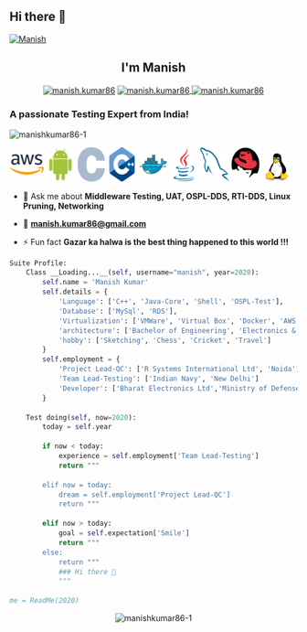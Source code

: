 <!--
**manishkumar86-1/manishkumar86-1** is a ✨ _special_ ✨ repository because its `README.md` (this file) appears on your GitHub profile.
-->
<!--[Manish](https://github.com/manishkumar86-1)-->

<h2>Hi there 👋</h2>

[![Manish](https://res.cloudinary.com/manishkumar86/image/upload/v1595763215/20180513084249_zffq9o.gif)](https://github.com/manishkumar86-1)

<h2 align="center">I'm Manish</h2>
<p align="center">
<!--a href="https://twitter.com/manishkumar861" target="blank"><img align="center" src="https://cdn.jsdelivr.net/npm/simple-icons@3.0.1/icons/twitter.svg" alt="manish.kumar86" height="20" width="20" /></a-->
<a href="https://fb.com/manishkumarbel" target="blank"><img align="center" src="https://cdn.jsdelivr.net/npm/simple-icons@3.0.1/icons/facebook.svg" alt="manish.kumar86" height="20" width="20" /></a>
<a href="https://instagram.com/manish.kumar86" target="blank"><img align="center" src="https://cdn.jsdelivr.net/npm/simple-icons@3.0.1/icons/instagram.svg" alt="manish.kumar86" height="20" width="20" /></a-->
	<a href="https://linkedin.com/in/manishkumar86" target="blank"><img align="center" src="https://cdn.jsdelivr.net/npm/simple-icons@3.0.1/icons/linkedin.svg" alt="manish.kumar86" height="20" width="20" /></a>
<!--a href="https://www.youtube.com/c/manish.kumar86" target="blank"><img align="center" src="https://cdn.jsdelivr.net/npm/simple-icons@3.0.1/icons/youtube.svg" alt="manish.kumar86" height="20" width="20" /></a-->
</p>
<h3>A passionate Testing Expert from India!</h3>
<p align="left"> <img src="https://komarev.com/ghpvc/?username=manishkumar86-1" alt="manishkumar86-1" /> </p>

<p align="left">
<img src="https://github.com/devicons/devicon/blob/master/icons/amazonwebservices/amazonwebservices-original.svg" alt="aws" width="60" height="60"/> 
<img src="https://github.com/devicons/devicon/blob/master/icons/android/android-original.svg" alt="android" width="50" height="60"/> 
<img src="https://github.com/devicons/devicon/blob/master/icons/c/c-original.svg" alt="c" width="50" height="60"/> 
<img src="https://github.com/devicons/devicon/blob/master/icons/cplusplus/cplusplus-original.svg" alt="cplusplus" width="50" height="60"/> 
<img src="https://github.com/devicons/devicon/blob/master/icons/docker/docker-original.svg" alt="docker" width="50" height="60"/> 
<img src="https://github.com/devicons/devicon/blob/master/icons/java/java-original.svg" alt="java" width="50" height="60"/> 
<img src="https://github.com/devicons/devicon/blob/master/icons/mysql/mysql-original.svg" alt="mysql" width="50" height="60"/> 
<img src="https://github.com/devicons/devicon/blob/master/icons/redhat/redhat-original.svg" alt="redhat" width="50" height="60"/> 
<img src="https://github.com/devicons/devicon/blob/master/icons/linux/linux-original.svg" alt="linux" width="50" height="50"/>
</p>

- 💬 Ask me about **Middleware Testing, UAT, OSPL-DDS, RTI-DDS, Linux Pruning, Networking**

- :e-mail: **manish.kumar86@gmail.com**

- ⚡ Fun fact **Gazar ka halwa is the best thing happened to this world !!!**



```python
Suite Profile:
    Class __Loading...__(self, username="manish", year=2020):
        self.name = 'Manish Kumar'
        self.details = {
            'Language': ['C++', 'Java-Core', 'Shell', 'OSPL-Test'],
            'Database': ['MySql', 'RDS'],
			'Virtualization': ['VMWare', 'Virtual Box', 'Docker', 'AWS'],
            'architecture': ['Bachelor of Engineering', 'Electronics & Communication'],
            'hobby': ['Sketching', 'Chess', 'Cricket', 'Travel']
        }
        self.employment = {
            'Project Lead-QC': ['R Systems International Ltd', 'Noida'],
            'Team Lead-Testing': ['Indian Navy', 'New Delhi']
            'Developer': ['Bharat Electronics Ltd','Ministry of Defense', 'Ghaziabad'],
        }

    Test doing(self, now=2020):
        today = self.year

        if now < today:
            experience = self.employment['Team Lead-Testing']
			return """

        elif now = today:
            dream = self.employment['Project Lead-QC']
            return """

        elif now > today:
            goal = self.expectation['Smile']
            return """
        else:
            return """
            ### Hi there 👋
            """
        
me = ReadMe(2020)
```

<p align="center"> <img src="https://github-readme-stats.vercel.app/api?username=manishkumar86-1&show_icons=true" alt="manishkumar86-1" /> </p>
